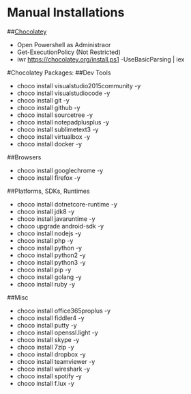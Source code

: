 # Manual Installations 


##[Chocolatey](https://chocolatey.org/install)
* Open Powershell as Administraor
* Get-ExecutionPolicy (Not Restricted)
* iwr https://chocolatey.org/install.ps1 -UseBasicParsing | iex

#Chocolatey Packages:
##Dev Tools
* choco install visualstudio2015community -y
* choco install visualstudiocode -y
* choco install git -y
* choco install github -y
* choco install sourcetree -y
* choco install notepadplusplus -y
* choco install sublimetext3 -y
* choco install virtualbox -y
* choco install docker -y

##Browsers
* choco install googlechrome -y
* choco install firefox -y

##Platforms, SDKs, Runtimes
* choco install dotnetcore-runtime -y
* choco install jdk8 -y
* choco install javaruntime -y
* choco upgrade android-sdk -y
* choco install nodejs -y
* choco install php -y
* choco install python -y
* choco install python2 -y
* choco install python3 -y
* choco install pip -y
* choco install golang -y
* choco install ruby -y

##Misc
* choco install office365proplus -y
* choco install fiddler4 -y
* choco install putty -y
* choco install openssl.light -y
* choco install skype -y
* choco install 7zip -y
* choco install dropbox -y
* choco install teamviewer -y
* choco install wireshark -y
* choco install spotify -y
* choco install f.lux -y
